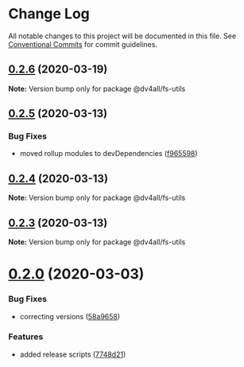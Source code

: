# Change Log

All notable changes to this project will be documented in this file.
See [Conventional Commits](https://conventionalcommits.org) for commit guidelines.

## [0.2.6](https://github.com/dmijatovic/dv4all-wcp/compare/@dv4all/fs-utils@0.2.5...@dv4all/fs-utils@0.2.6) (2020-03-19)

**Note:** Version bump only for package @dv4all/fs-utils

## [0.2.5](https://github.com/dmijatovic/dv4all-wcp/compare/@dv4all/fs-utils@0.2.4...@dv4all/fs-utils@0.2.5) (2020-03-13)

### Bug Fixes

- moved rollup modules to devDependencies ([f965598](https://github.com/dmijatovic/dv4all-wcp/commit/f965598c3c3587b393dfb57b6e05e2b8326a77d5))

## [0.2.4](https://github.com/dmijatovic/dv4all-wcp/compare/@dv4all/fs-utils@0.2.3...@dv4all/fs-utils@0.2.4) (2020-03-13)

**Note:** Version bump only for package @dv4all/fs-utils

## [0.2.3](https://github.com/dmijatovic/dv4all-wcp/compare/@dv4all/fs-utils@0.2.2...@dv4all/fs-utils@0.2.3) (2020-03-13)

**Note:** Version bump only for package @dv4all/fs-utils

# [0.2.0](https://github.com/dmijatovic/dv4all-wcp/compare/@dv4all/fs-utils@0.0.2...@dv4all/fs-utils@0.2.0) (2020-03-03)

### Bug Fixes

- correcting versions ([58a9658](https://github.com/dmijatovic/dv4all-wcp/commit/58a9658f03644d45078beb2a61ef4cbf7be41c7c))

### Features

- added release scripts ([7748d21](https://github.com/dmijatovic/dv4all-wcp/commit/7748d21b62b153056ac02993936220a7b6d07f14))
